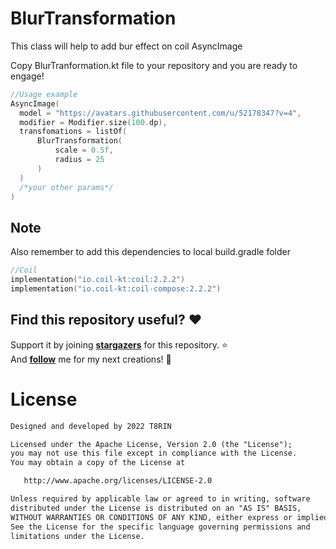# BlurTransformation

This class will help to add bur effect on coil AsyncImage

Copy BlurTranformation.kt file to your repository and you are ready to engage!


```kotlin
//Usage example
AsyncImage(
  model = "https://avatars.githubusercontent.com/u/52178347?v=4",
  modifier = Modifier.size(100.dp),
  transfomations = listOf(
      BlurTransformation(
          scale = 0.5f,
          radius = 25
      )
  )
  /*your other params*/
)
```

## Note 
Also remember to add this dependencies to local build.gradle folder
```kotlin
//Coil 
implementation("io.coil-kt:coil:2.2.2")
implementation("io.coil-kt:coil-compose:2.2.2")
```

## Find this repository useful? :heart:
Support it by joining __[stargazers](https://github.com/t8rin/blurtransformation/stargazers)__ for this repository. :star: <br>
And __[follow](https://github.com/t8rin)__ me for my next creations! 🤩

# License
```xml
Designed and developed by 2022 T8RIN

Licensed under the Apache License, Version 2.0 (the "License");
you may not use this file except in compliance with the License.
You may obtain a copy of the License at

   http://www.apache.org/licenses/LICENSE-2.0

Unless required by applicable law or agreed to in writing, software
distributed under the License is distributed on an "AS IS" BASIS,
WITHOUT WARRANTIES OR CONDITIONS OF ANY KIND, either express or implied.
See the License for the specific language governing permissions and
limitations under the License.
```


